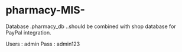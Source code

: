 # pharmacy-MIS-
Database  .pharmacy_db ..should be combined with shop database for
            PayPal integration.

Users : admin 
Pass  : admin123
